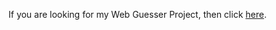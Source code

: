 If you are looking for my Web Guesser Project, then click [here](https://github.com/FelipeParreira/web_guesser).
